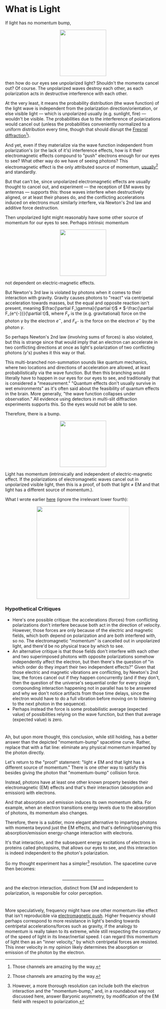 # What is Light

If light has no momentum bump,

<p align="center">
<img width="150" src="https://github.com/animal-tree/Writing-stuff-2/assets/142250284/b6b0e528-32e4-4014-b999-4a783aafc3a8">
</p>

then how do our eyes see unpolarized light? Shouldn't the momenta cancel out? Of course. The unpolarized waves destroy each other, as each polarization acts in destructive interference with each other.

At the very least, it means the probability distribution (the wave function) of the light wave is independent from the polarization direction/orientation, or else visible light — which is unpolarized usually (e.g. sunlight, fire) — wouldn't be visible. The probabilities due to the interference of polarizations would cancel out (unless the probabilities conveniently normalized to a uniform distribution every time, though that should disrupt the [Fresnel diffraction](https://youtu.be/y9c8oZ49pFc?si=kSTkCh56g60vPAKk)[^1]).

And yet, even if they materialize via the wave function independent from polarization's (or the lack of it's) interference effects, how is it their electromagnetic effects compound to "push" electrons enough for our eyes to see? What other way do we have of seeing photons? This electromagnetic effect is the only attributed source of momentum, [usually](https://youtu.be/bvzr2HbbPC8?si=wyctUUwiOc5dQgfX)[^1] and standardly. 

But that can't be, since unpolarized electromagnetic effects are usually thought to cancel out, and experiment — the reception of EM waves by antennas — supports this: those waves interfere when destructively aligned, or at least their phases do, and the conflicting accelerations induced on electrons must similarly interfere, via Newton's 2nd law and additive force destruction.

Then unpolarized light might reasonably have some other source of momentum for our eyes to see. Perhaps intrinsic momentum

<p align="center">
<img width="150" src="https://github.com/animal-tree/Writing-stuff-2/assets/142250284/b6b0e528-32e4-4014-b999-4a783aafc3a8">
</p>

not dependent on electric-magnetic effects.

But Newton's 3rd law is violated by photons when it comes to their interaction with gravity. Gravity causes photons to "react" via centripetal acceleration towards masses, but the equal and opposite reaction isn't present, meaning $\frac{\partial F_\gamma}{\partial t}$ $\neq$ $-\frac{\partial F_{e^{-}}}{\partial t}$, where $F_\gamma$ is the (e.g. gravitational) force on the photon $\gamma$ by the electron $e^{-}$, and $F_{e^{-}}$ is the force on the electron $e^{-}$ by the photon $\gamma$.

So perhaps Newton's 2nd law (involving sums of forces) is also violated, but this is strange since that would imply that an electron can accelerate in two conflicting directions at once as light's polarization of two conflicting photons ($\gamma$'s) pushes it this way or that.

This multi-branched non-summation sounds like quantum mechanics, where two locations and directions of acceleration are allowed, at least probabilistically via the wave function. But then this branching would literally have to happen in our eyes for our eyes to see, and traditionally that is considered a "measurement." "Quantum effects don't usually survive in wet environments" as it's often said about the feasibility of quantum effects in the brain. More generally, "the wave function collapses under observation." All evidence using detectors in multi-slit diffraction experiments supports this. So the eyes would not be able to see.

Therefore, there is a bump.

<p align="center">
<img width="150" src="https://github.com/animal-tree/Writing-stuff-2/assets/142250284/b6b0e528-32e4-4014-b999-4a783aafc3a8">
</p>

Light has momentum (intrinsically and independent of electric-magnetic effect. If the polarizations of electromagnetic waves cancel out in unpolarized visible light, then this is a proof, of both that light $\neq$ EM and that light has a different source of momentum.).

What I wrote earlier [here](https://github.com/animal-tree/Writing-stuff-2/blob/main/Theories/Disproof-and-Unified.md) (ignore the irrelevant lower fourth):

<p align="center">
<img width="300" src="https://github.com/animal-tree/Writing-stuff-2/assets/142250284/2fde3853-0e39-4b6e-ac76-bc691cd189b6">
</p>

### Hypothetical Critiques

- Here's one possible critique: the accelerations (forces) from conflicting polarizations don't interfere because both act in the direction of velocity. However, those forces are only because of the electric and magnetic fields, which both depend on polarization and are both interfered with, so no. The electromagnetic "momentum" is cancelled out in unpolarized light, and there'd be no physical trace by which to see.
- An alternative critique is that those fields don't interfere with each other and two superimposed photons with opposite polarizations somehow independently affect the electron, but then there's the question of "in which order do they impart their two independent effects?" Given that those electric and magnetic vibrations are conflicting, by Newton's 2nd law, the forces cancel out if they happen concurrently (and if they don't, then the question of the universe's sequential order for every single compounding interaction happening not in parallel has to be answered and why we don't notice artifacts from those time delays, since the electron would have to do a full vibration before moving on to listening to the next photon in the sequence).
- Perhaps instead the force is some probabilistic average (expected value) of possibilities relying on the wave function, but then that average (expected value) is zero.

#

Ah, but upon more thought, this conclusion, while still holding, has a better answer than the depicted "momentum-bump" spacetime curve. Rather, replace that with a flat line: eliminate any physical momentum imparted by the photon directly.

Let's return to the "proof" statement: "light $\neq$ EM and that light has a different source of momentum." There is one other way to satisfy this besides giving the photon that "momentum-bump" collision force.

Instead, photons have at least one other known property besides their electromagnetic (EM) effects and that's their interaction (absorption and emission) with electrons.

And that absorption and emission induces its own momentum delta. For example, when an electron transitions energy levels due to the absorption of photons, its momentum also changes.

Therefore, there is a subtler, more elegant alternative to imparting photons with momenta beyond just the EM effects, and that's defining/observing this absorption/emission energy-change interaction with electrons.

It's that interaction, and the subsequent energy excitations of electrons in proteins called photopsins, that allows our eyes to see, and this interaction is indeed independent to the photon's polarization.

So my thought experiment has a simpler[^2] resolution. The spacetime curve then becomes:

<p align='center'>
  _____________________
</p>

and the electron interaction, distinct from EM and independent to polarization, is responsible for color perception.

#

More speculatively, frequency might have one other momentum-like effect that isn't reproducible via [electromagnetic push](https://youtu.be/bvzr2HbbPC8?si=wyctUUwiOc5dQgfX). Higher frequency should perhaps correspond to more resistance in light's bending towards centripetal accelerations/forces such as gravity, if the analogy to momentum is really taken to its extreme, while still respecting the constancy of the speed of light in its linear/inertial speed. I can regard this momentum of light then as an "inner velocity," by which centripetal forces are resisted. This inner velocity in my opinion likely determines the absorption or emission of the photon by the electron.

[^1]: Those channels are amazing by the way.
[^2]: However, a more thorough resolution can include both the electron interaction and the "momentum-bump," and, in a roundabout way not discussed here, answer Baryonic asymmetry, by modification of the EM field with respect to polarization.
